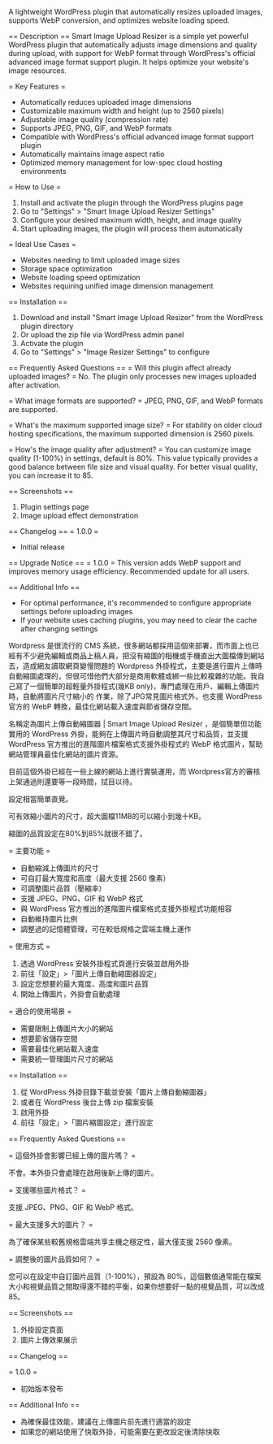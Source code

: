 A lightweight WordPress plugin that automatically resizes uploaded images, supports WebP conversion, and optimizes website loading speed.

== Description ==
Smart Image Upload Resizer is a simple yet powerful WordPress plugin that automatically adjusts image dimensions and quality during upload, with support for WebP format through WordPress's official advanced image format support plugin. It helps optimize your website's image resources.

= Key Features =
* Automatically reduces uploaded image dimensions
* Customizable maximum width and height (up to 2560 pixels)
* Adjustable image quality (compression rate)
* Supports JPEG, PNG, GIF, and WebP formats
* Compatible with WordPress's official advanced image format support plugin
* Automatically maintains image aspect ratio
* Optimized memory management for low-spec cloud hosting environments

= How to Use =
1. Install and activate the plugin through the WordPress plugins page
2. Go to "Settings" > "Smart Image Upload Resizer Settings"
3. Configure your desired maximum width, height, and image quality
4. Start uploading images, the plugin will process them automatically

= Ideal Use Cases =
* Websites needing to limit uploaded image sizes
* Storage space optimization
* Website loading speed optimization
* Websites requiring unified image dimension management

== Installation ==
1. Download and install "Smart Image Upload Resizer" from the WordPress plugin directory
2. Or upload the zip file via WordPress admin panel
3. Activate the plugin
4. Go to "Settings" > "Image Resizer Settings" to configure

== Frequently Asked Questions ==
= Will this plugin affect already uploaded images? =
No. The plugin only processes new images uploaded after activation.

= What image formats are supported? =
JPEG, PNG, GIF, and WebP formats are supported.

= What's the maximum supported image size? =
For stability on older cloud hosting specifications, the maximum supported dimension is 2560 pixels.

= How's the image quality after adjustment? =
You can customize image quality (1-100%) in settings, default is 80%. This value typically provides a good balance between file size and visual quality. For better visual quality, you can increase it to 85.

== Screenshots ==
1. Plugin settings page
2. Image upload effect demonstration

== Changelog ==
= 1.0.0 =
* Initial release

== Upgrade Notice ==
= 1.0.0 =
This version adds WebP support and improves memory usage efficiency. Recommended update for all users.

== Additional Info ==
* For optimal performance, it's recommended to configure appropriate settings before uploading images
* If your website uses caching plugins, you may need to clear the cache after changing settings




Wordpress 是很流行的 CMS 系統，很多網站都採用這個來部署，而市面上也已經有不少避免編輯或商品上稿人員，把沒有縮圖的相機或手機直出大圖檔傳到網站去，造成網友讀取網頁變慢問題的 Wordpress 外掛程式，主要是進行圖片上傳時自動縮圖處理的，但很可惜他們大部分是商用軟體或綁一些比較複雜的功能。我自己寫了一個簡單的超輕量外掛程式(幾KB only)，專門處理在用戶、編輯上傳圖片時，自動將圖片尺寸縮小的 作業，除了JPG常見圖片格式外，也支援 WordPress 官方的 WebP 轉換，最佳化網站載入速度與節省儲存空間。

名稱定為圖片上傳自動縮圖器 | Smart Image Upload Resizer ，是個簡單但功能實用的 WordPress 外掛，能夠在上傳圖片時自動調整其尺寸和品質，並支援 WordPress 官方推出的進階圖片檔案格式支援外掛程式的 WebP 格式圖片，幫助網站管理員最佳化網站的圖片資源。

目前這個外掛已經在一些上線的網站上進行實裝運用，而 Wordpress官方的審核上架通過則還要等一段時間，拭目以待。

設定相當簡單直覺。

可有效縮小圖片的尺寸，超大圖檔11MB的可以縮小到幾十KB。

縮圖的品質設定在80%到85%就很不錯了。

= 主要功能 =

* 自動縮減上傳圖片的尺寸
* 可自訂最大寬度和高度（最大支援 2560 像素）
* 可調整圖片品質（壓縮率）
* 支援 JPEG、PNG、GIF 和 WebP 格式
* 與 WordPress 官方推出的進階圖片檔案格式支援外掛程式功能相容
* 自動維持圖片比例
* 調整過的記憶體管理，可在較低規格之雲端主機上運作

= 使用方式 =

1. 透過 WordPress 安裝外掛程式頁進行安裝並啟用外掛
2. 前往「設定」>「圖片上傳自動縮圖器設定」
3. 設定您想要的最大寬度、高度和圖片品質
4. 開始上傳圖片，外掛會自動處理

= 適合的使用場景 =

* 需要限制上傳圖片大小的網站
* 想要節省儲存空間
* 需要最佳化網站載入速度
* 需要統一管理圖片尺寸的網站

== Installation ==

1. 從 WordPress 外掛目錄下載並安裝「圖片上傳自動縮圖器」
2. 或者在 WordPress 後台上傳 zip 檔案安裝
3. 啟用外掛
4. 前往「設定」>「圖片縮圖設定」進行設定

== Frequently Asked Questions ==

= 這個外掛會影響已經上傳的圖片嗎？ =

不會。本外掛只會處理在啟用後新上傳的圖片。

= 支援哪些圖片格式？ =

支援 JPEG、PNG、GIF 和 WebP 格式。

= 最大支援多大的圖片？ =

為了確保某些較舊規格雲端共享主機之穩定性，最大僅支援 2560 像素。

= 調整後的圖片品質如何？ =

您可以在設定中自訂圖片品質（1-100%），預設為 80%，這個數值通常能在檔案大小和視覺品質之間取得還不錯的平衡，如果你想要好一點的視覺品質，可以改成85。

== Screenshots ==

1. 外掛設定頁面
2. 圖片上傳效果展示

== Changelog ==

= 1.0.0 =
* 初始版本發布

== Additional Info ==

* 為確保最佳效能，建議在上傳圖片前先進行適當的設定
* 如果您的網站使用了快取外掛，可能需要在更改設定後清除快取
